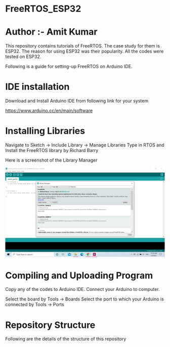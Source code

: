 # FreeRTOS_ESP32
# Author :- Amit Kumar

This repository contains tutorials of FreeRTOS. The case study for them is ESP32. 
The reason for using ESP32 was their popularity. All the codes were tested on ESP32.

Following is a guide for setting-up FreeRTOS on Arduino IDE.

# IDE installation
Download and Install Arduino IDE from following link for your system

https://www.arduino.cc/en/main/software

# Installing Libraries
Navigate to Sketch -> Include Library -> Manage Libraries
Type in RTOS and Install the FreeRTOS library by Richard Barry

Here is a screenshot of the Library Manager 

![freeRTOS_lib](freeRTOS_lib.png)

# Compiling and Uploading Program
Copy any of the codes to Arduino IDE. Connect your Arduino to computer. 

Select the board by Tools -> Boards
Select the port to which your Arduino is connected by Tools -> Ports

# Repository Structure
Following are the details of the structure of this repository





